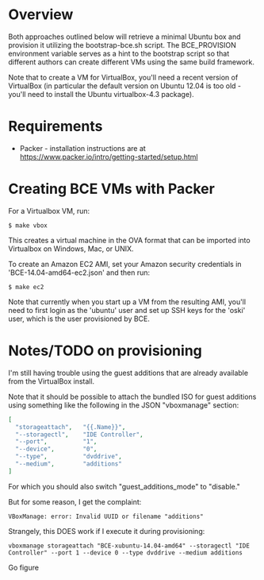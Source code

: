 Overview
=============================

Both approaches outlined below will retrieve a minimal Ubuntu box and provision it utilizing the bootstrap-bce.sh script. The BCE\_PROVISION environment variable serves as a hint to the bootstrap script so that different authors can create different VMs using the same build framework.

Note that to create a VM for VirtualBox, you'll need a recent version of VirtualBox (in particular the default version on Ubuntu 12.04 is too old - you'll need to install the Ubuntu virtualbox-4.3 package). 

Requirements
=============================
* Packer - installation instructions are at https://www.packer.io/intro/getting-started/setup.html

Creating BCE VMs with Packer
=============================

For a Virtualbox VM, run:

    $ make vbox

This creates a virtual machine in the OVA format that can be imported into Virtualbox on Windows, Mac, or UNIX.

To create an Amazon EC2 AMI, set your Amazon security credentials in 'BCE-14.04-amd64-ec2.json' and then run:

    $ make ec2

Note that currently when you start up a VM from the resulting AMI, you'll need to first login as the 'ubuntu' user and set up SSH keys for the 'oski' user, which is the user provisioned by BCE.

Notes/TODO on provisioning
==========================

I'm still having trouble using the guest additions that are already available
from the VirtualBox install.

Note that it should be possible to attach the bundled ISO for guest additions
using something like the following in the JSON "vboxmanage" section:

```json
[
  "storageattach",   "{{.Name}}",
  "--storagectl",    "IDE Controller",
  "--port",          "1",
  "--device",        "0",
  "--type",          "dvddrive",
  "--medium",        "additions"
]
```

For which you should also switch "guest_additions_mode" to "disable."

But for some reason, I get the complaint:

    VBoxManage: error: Invalid UUID or filename "additions"

Strangely, this DOES work if I execute it during provisioning:

    vboxmanage storageattach "BCE-xubuntu-14.04-amd64" --storagectl "IDE Controller" --port 1 --device 0 --type dvddrive --medium additions

Go figure
